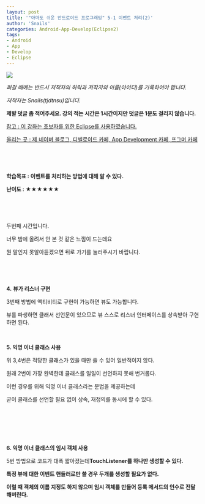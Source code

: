 ```yaml
---
layout: post
title: '"아마도 쉬운 안드로이드 프로그래밍" 5-1 이벤트 처리(2)'
author: 'Snails'
categories: Android-App-Develop(Eclipse2)
tags:
- Android
- App
- Develop
- Eclipse
---
```



<script> location.href='https://cafe.naver.com/develoid/285166' ; </script>

<p></p><p><img src="https://dthumb-phinf.pstatic.net/?src=%22http%3A%2F%2Fpostfiles3.naver.net%2F20130523_178%2Ftjdtnsu_1369283538974akCh1_JPEG%2Fand.jpg%3Ftype%3Dw2%22&amp;type=cafe_wa740"></p><p><i>퍼갈 때에는 반드시 저작자의 허락과 저작자의 이름(아이디)를 기록하어야 합니다.</i></p><p><i>저작자는 Snails(tjdtnsu)입니다.</i></p><p><strong>제발 덧글 좀 적어주세요. 강의 적는 시간은 1시간이지만 덧글은 1분도 걸리지 않습니다.</strong></p><p><u>참고 : 이 강좌는 초보자를 위한 Eclipse를 사용하였습니다.</u></p><p><u>올리는 곳 : 제 네이버 블로그, 디벨로이드 카페, App Development 카페, 프그머 카페</u></p><p>&nbsp;</p><p><u>﻿</u></p><p><b>학습목표 :&nbsp;이벤트를 처리하는 방법에 대해 알 수 있다.</b></p><p><strong>난이도 : ★★★★★★</strong>&nbsp; </p><p>&nbsp;</p><p>&nbsp;</p><p>두번째 시간입니다.</p><p>너무 밤에 올려서 안 본 것 같은 느낌이 드는데요</p><p>뭔 말인지 못알아듣겠으면 뒤로 가기를 눌러주시기 바랍니다.&nbsp;</p><p>&nbsp;</p><p>&nbsp;</p><p><strong>4.</strong> <strong>뷰가 리스너 구현</strong></p><p>3번째 방법에 액티비티로 구현이 가능하면 뷰도 가능합니다.</p><p>뷰를 파생하면 클래서 선언문이 있으므로 뷰 스스로 리스너 인터페이스를 상속받아 구현하면 된다.</p><p>&nbsp;</p><p><strong>5. 익명 이너 클래스 사용</strong></p><p>위 3,4번은 적당한 클래스가 있을 때만 쓸 수 있어 일반적이지 않다.</p><p>원래 2번이 가장 완벽한데 클래스를 일일이 선언하지 못해 번거롭다.</p><p>이런 경우를 위해 익명 이너 클래스라는 문법을 제공하는데</p><p>굳이 클래스를 선언할 필요 없이 상속, 재정의를 동시에 할 수 있다.</p><p>&nbsp;</p><p>&nbsp;</p><p>&nbsp;</p><p><strong>6. 익명 이너 클래스의 임시 객체 사용</strong></p><p>5번 방법으로 코드가 대폭 짧아졌는데<b>TouchListener를 하나만 생성할 수 있다.</p><p>특정 뷰에 대한 이벤트 핸들러로만 쓸 경우 두개를 생성할 필요가 없다.</p><p>이럴 때 객체의 이름 지정도 하지 않으며 임시 객체를 만들어 등록 메서드의 인수로 전달해버린다.</p><p></p><p>&nbsp;</p>
 </p>
